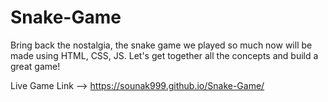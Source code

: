 # Snake-Game
Bring back the nostalgia, the snake game we played so much now will be made using HTML, CSS, JS. Let's get together all the concepts and build a great game!

Live Game Link --> https://sounak999.github.io/Snake-Game/
